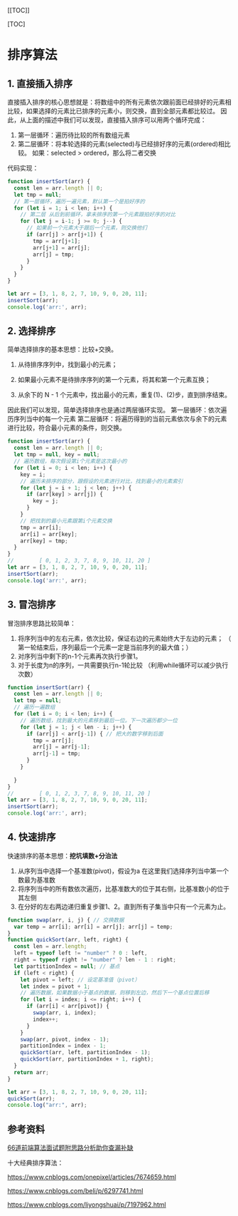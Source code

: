 [[TOC]]

[TOC]



# 排序算法

## 1. 直接插入排序

直接插入排序的核心思想就是：将数组中的所有元素依次跟前面已经排好的元素相比较，如果选择的元素比已排序的元素小，则交换，直到全部元素都比较过。
因此，从上面的描述中我们可以发现，直接插入排序可以用两个循环完成：

1. 第一层循环：遍历待比较的所有数组元素
2. 第二层循环：将本轮选择的元素(selected)与已经排好序的元素(ordered)相比较。
    如果：selected > ordered，那么将二者交换

代码实现：

```js
function insertSort(arr) {
  const len = arr.length || 0;
  let tmp = null;
  // 第一层循环，遍历一遍元素，默认第一个是拍好序的
  for (let i = 1; i < len; i++) { 
    // 第二层 从后到前循环，拿未排序的第一个元素跟拍好序的对比
    for (let j = i-1; j >= 0; j--) {
      // 如果前一个元素大于跟后一个元素，则交换他们
      if (arr[j] > arr[j+1]) {
        tmp = arr[j+1];
        arr[j+1] = arr[j];
        arr[j] = tmp;
      }
    }
  }
}

let arr = [3, 1, 8, 2, 7, 10, 9, 0, 20, 11];
insertSort(arr);
console.log('arr:', arr);
```

## 2. 选择排序

简单选择排序的基本思想：比较+交换。

1. 从待排序序列中，找到最小的元素；

2. 如果最小元素不是待排序序列的第一个元素，将其和第一个元素互换；

3. 从余下的 N - 1 个元素中，找出最小的元素，重复(1)、(2)步，直到排序结束。

因此我们可以发现，简单选择排序也是通过两层循环实现。
第一层循环：依次遍历序列当中的每一个元素
第二层循环：将遍历得到的当前元素依次与余下的元素进行比较，符合最小元素的条件，则交换。

```js
function insertSort(arr) {
  const len = arr.length || 0;
  let tmp = null, key = null;
  // 遍历数组，每次假设第i个元素是这次最小的
  for (let i = 0; i < len; i++) {
    key = i;
    // 遍历未排序的部分，跟假设的元素进行对比，找到最小的元素索引
    for (let j = i + 1; j < len; j++) {
      if (arr[key] > arr[j]) {
        key = j;
      }
    }
    // 把找到的最小元素跟第i个元素交换
    tmp = arr[i];
    arr[i] = arr[key];
    arr[key] = tmp;
  }
}
//        [ 0, 1, 2, 3, 7, 8, 9, 10, 11, 20 ]
let arr = [3, 1, 8, 2, 7, 10, 9, 0, 20, 11];
insertSort(arr);
console.log('arr:', arr);
```

## 3. 冒泡排序

冒泡排序思路比较简单：

1. 将序列当中的左右元素，依次比较，保证右边的元素始终大于左边的元素；
    （ 第一轮结束后，序列最后一个元素一定是当前序列的最大值；）
2. 对序列当中剩下的n-1个元素再次执行步骤1。
3. 对于长度为n的序列，一共需要执行n-1轮比较
    （利用while循环可以减少执行次数）

```js
function insertSort(arr) {
  const len = arr.length || 0;
  let tmp = null;
  // 遍历一遍数组
  for (let i = 0; i < len; i++) {
    // 遍历数组，找到最大的元素移到最后一位。下一次遍历都少一位
    for (let j = 1; j < len - i; j++) {
      if (arr[j] < arr[j-1]) { // 把大的数字移到后面
        tmp = arr[j];
        arr[j] = arr[j-1];
        arr[j-1] = tmp;
      }
    }
    
  }
}
//        [ 0, 1, 2, 3, 7, 8, 9, 10, 11, 20 ]
let arr = [3, 1, 8, 2, 7, 10, 9, 0, 20, 11];
insertSort(arr);
console.log('arr:', arr);
```

## 4. 快速排序

快速排序的基本思想：**挖坑填数+分治法**

1. 从序列当中选择一个基准数(pivot)，假设为a
    在这里我们选择序列当中第一个数最为基准数
2. 将序列当中的所有数依次遍历，比基准数大的位于其右侧，比基准数小的位于其左侧
3. 在分好的左右两边递归重复步骤1、2。直到所有子集当中只有一个元素为止。

```js
function swap(arr, i, j) { // 交换数据
  var temp = arr[i]; arr[i] = arr[j]; arr[j] = temp;
}
function quickSort(arr, left, right) {
  const len = arr.length;
  left = typeof left != "number" ? 0 : left,
  right = typeof right != "number" ? len - 1 : right;
  let partitionIndex = null; // 基点
  if (left < right) {
    let pivot = left; // 设定基准值（pivot）
    let index = pivot + 1;
    // 遍历数据，如果数据小于基点的数据，则移到左边，然后下一个基点位置后移
    for (let i = index; i <= right; i++) {
      if (arr[i] < arr[pivot]) {
        swap(arr, i, index);
        index++;
      }
    }
    swap(arr, pivot, index - 1);
    partitionIndex = index - 1;
    quickSort(arr, left, partitionIndex - 1);
    quickSort(arr, partitionIndex + 1, right);
  }
  return arr;
}

let arr = [3, 1, 8, 2, 7, 10, 9, 0, 20, 11];
quickSort(arr);
console.log("arr:", arr);
```









## 参考资料

[66道前端算法面试题附思路分析助你查漏补缺](https://zhuanlan.zhihu.com/p/134647993)



十大经典排序算法：

https://www.cnblogs.com/onepixel/articles/7674659.html

https://www.cnblogs.com/beli/p/6297741.html

https://www.cnblogs.com/liyongshuai/p/7197962.html